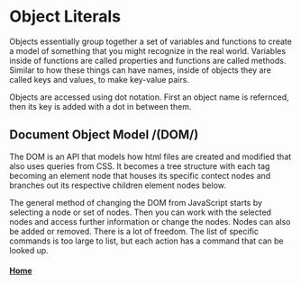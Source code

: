 # Object Literals

Objects essentially group together a set of variables and functions to create a model of something that you might recognize in the real world. Variables inside of functions are called properties and functions are called methods. Similar to how these things can have names, inside of objects they are called keys and values, to make key-value pairs.

Objects are accessed using dot notation. First an object name is refernced, then its key is added with a dot in between them.

## Document Object Model /(DOM/)

The DOM is an API that models how html files are created and modified that also uses queries from CSS. It becomes a tree structure with each tag becoming an element node that houses its specific contect nodes and branches out its respective children element nodes below.

The general method of changing the DOM from JavaScript starts by selecting a node or set of nodes. Then you can work with the selected nodes and access further information or change the nodes. Nodes can also be added or removed. There is a lot of freedom. The list of specific commands is too large to list, but each action has a command that can be looked up.




#### [Home](README.md)
